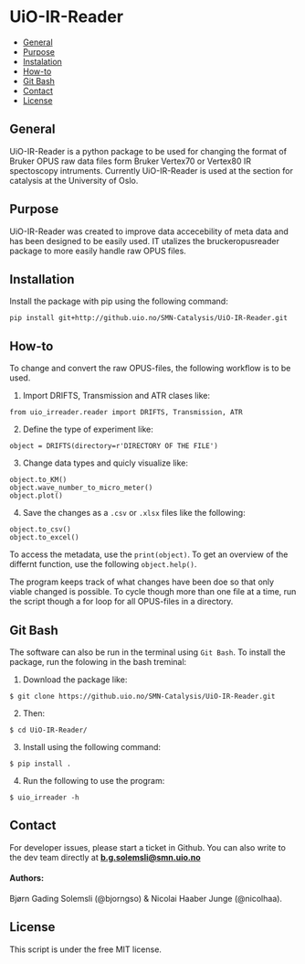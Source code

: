 # UiO-IR-Reader


* [General](#general-info)
* [Purpose](#purpose)
* [Instalation](#installation)
* [How-to](#how-to)
* [Git Bash](#git-bash)
* [Contact](#Contact)
* [License](#License)


## General

UiO-IR-Reader is a python package to be used for 
changing the format of Bruker OPUS raw data files form Bruker Vertex70 or Vertex80 IR spectoscopy intruments.
Currently UiO-IR-Reader is used at the section for catalysis at
the University of Oslo.

## Purpose

UiO-IR-Reader was created to improve data accecebility of meta data and has been designed
to be easily used. IT utalizes the bruckeropusreader package to more easily handle raw OPUS files.

## Installation

Install the package with pip using the following command:
```
pip install git+http://github.uio.no/SMN-Catalysis/UiO-IR-Reader.git
```

## How-to
To change and convert the raw OPUS-files, the following workflow is to be used.


1. Import DRIFTS, Transmission and ATR clases like:
```
from uio_irreader.reader import DRIFTS, Transmission, ATR
```
2. Define the type of experiment like:
```
object = DRIFTS(directory=r'DIRECTORY OF THE FILE')
```
3. Change data types and quicly visualize like:
```
object.to_KM()
object.wave_number_to_micro_meter()
object.plot()
```
4. Save the changes as a `.csv` or `.xlsx` files like the following:
```
object.to_csv()
object.to_excel()
```

To access the metadata, use the `print(object)`. To get an overview of the differnt function, use the following `object.help()`.


The program keeps track of what changes have been doe so that only viable changed is possible. To cycle though more than one file at a time, run the script though a for loop for all OPUS-files in a directory.


## Git Bash
The software can also be run in the terminal using `Git Bash`. To install the package, run the folowing in the bash treminal:
1. Download the package like:
```
$ git clone https://github.uio.no/SMN-Catalysis/UiO-IR-Reader.git
```
2. Then:
```
$ cd UiO-IR-Reader/
```
3. Install using the following command:
```
$ pip install .
```
4. Run the following to use the program: 
```
$ uio_irreader -h
```




## Contact

For developer issues, please start a ticket in Github. You can also write to the dev team directly at  **b.g.solemsli@smn.uio.no**
#### Authors: 
Bjørn Gading Solemsli (@bjorngso) & Nicolai Haaber Junge (@nicolhaa).

## License
This script is under the free MIT license. 




